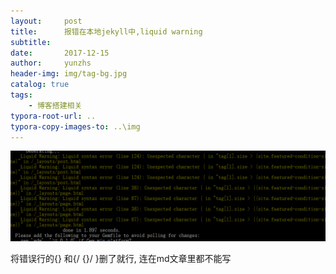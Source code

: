 ```yaml
---
layout:     post
title:      报错在本地jekyll中,liquid warning
subtitle:   
date:       2017-12-15
author:     yunzhs
header-img: img/tag-bg.jpg
catalog: true
tags:
    - 博客搭建相关
typora-root-url: ..
typora-copy-images-to: ..\img
---
```


![12.5](/img/12.5.png)

将错误行的{} 和{/   {}/  }删了就行, 连在md文章里都不能写